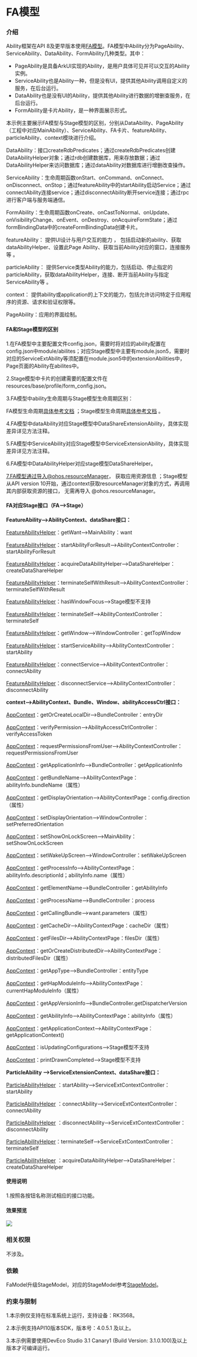 # FA模型

### 介绍

Ability框架在API 8及更早版本使用[FA模型](https://gitee.com/openharmony/docs/blob/master/zh-cn/application-dev/ability/fa-brief.md)。FA模型中Ability分为PageAbility、ServiceAbility、DataAbility、FormAbility几种类型。其中：

- PageAbility是具备ArkUI实现的Ability，是用户具体可见并可以交互的Ability实例。
- ServiceAbility也是Ability一种，但是没有UI，提供其他Ability调用自定义的服务，在后台运行。
- DataAbility也是没有UI的Ability，提供其他Ability进行数据的增删查服务，在后台运行。
- FormAbility是卡片Ability，是一种界面展示形式。

本示例主要展示FA模型与Stage模型的区别，分别从DataAbility、PageAbility（工程中对应MainAbility）、ServiceAbility、FA卡片、featureAbility、particleAbility、context模块进行介绍。

DataAbility：接口createRdbPredicates；通过createRdbPredicates创建DataAbilityHelper对象；通过rdb创建数据库，用来存放数据；通过DataAbilityHelper来访问数据库；通过dataAbility对数据库进行增删改查操作。

ServiceAbility：生命周期函数onStart、onCommand、onConnect、onDisconnect、onStop；通过featureAbility中的startAbility启动Service；通过connectAbility连接service；通过disconnectAbility断开service连接；通过rpc进行客户端与服务端通信。

FormAbility：生命周期函数onCreate、onCastToNormal、onUpdate、onVisibilityChange、onEvent、onDestroy、onAcquireFormState；通过formBindingData中的createFormBindingData创建卡片。

featureAbility： 提供UI设计与用户交互的能力 ， 包括启动新的ability、获取dataAbilityHelper、设置此Page Ability、获取当前Ability对应的窗口，连接服务等 。

particleAbility： 提供Service类型Ability的能力，包括启动、停止指定的particleAbility，获取dataAbilityHelper，连接、断开当前Ability与指定ServiceAbility等 。

context： 提供ability或application的上下文的能力，包括允许访问特定于应用程序的资源、请求和验证权限等。

PageAbility：应用的界面绘制。

#### FA和Stage模型的区别

1.在FA模型中主要配置文件config.json，需要时将对应的ability配置在config.json中module/abilites；对应Stage模型中主要有module.json5，需要时对应的ServiceExtAbility等须配置在module.json5中的extensionAbilities中，Page页面的Ability在abilites中。

2.Stage模型中卡片的创建需要的配置文件在resources/base/profile/form_config.json。

3.FA模型中ability生命周期与Stage模型生命周期区别：

FA模型生命周期[具体参考文档](https://gitee.com/openharmony/docs/blob/master/zh-cn/application-dev/ability/fa-brief.md#生命周期) ；Stage模型生命周期[具体参考文档](https://gitee.com/openharmony/docs/blob/master/zh-cn/application-dev/ability/stage-brief.md#生命周期) 。

4.FA模型中dataAbility对应Stage模型中DataShareExtensionAbility，具体实现差异详见方法注释。

5.FA模型中ServiceAbility对应Stage模型中ServiceExtensionAbility，具体实现差异详见方法注释。

6.FA模型中DataAbilityHelper对应stage模型DataShareHelper。

7.FA模型通过导入@ohos.resourceManager， 获取应用资源信息 ；Stage模型从API version 10开始，通过context获取resourceManager对象的方式，再调用其内部获取资源的接口， 无需再导入 @ohos.resourceManager。

#### FA对应Stage接口（FA-->Stage）

**FeatureAbility——>AbilityContext、dataShare接口：**

[FeatureAbilityHelper](./entry/src/main/ets/MainAbility/feature/FeatureAbilityHelper.ts)：getWant——>MainAbility：want

[FeatureAbilityHelper](./entry/src/main/ets/MainAbility/feature/FeatureAbilityHelper.ts)：startAbilityForResult——>AbilityContextController：startAbilityForResult

[FeatureAbilityHelper](./entry/src/main/ets/MainAbility/feature/FeatureAbilityHelper.ts)：acquireDataAbilityHelper——>DataShareHelper：createDataShareHelper

[FeatureAbilityHelper](./entry/src/main/ets/MainAbility/feature/FeatureAbilityHelper.ts)：terminateSelfWithResult——>AbilityContextController：terminateSelfWithResult

[FeatureAbilityHelper](./entry/src/main/ets/MainAbility/feature/FeatureAbilityHelper.ts)：hasWindowFocus——>Stage模型不支持

[FeatureAbilityHelper](./entry/src/main/ets/MainAbility/feature/FeatureAbilityHelper.ts)：terminateSelf——>AbilityContextController：terminateSelf

[FeatureAbilityHelper](./entry/src/main/ets/MainAbility/feature/FeatureAbilityHelper.ts)：getWindow——>WindowController：getTopWindow

[FeatureAbilityHelper](./entry/src/main/ets/MainAbility/feature/FeatureAbilityHelper.ts)：startServiceAbility——>AbilityContextController：startAbility

[FeatureAbilityHelper](./entry/src/main/ets/MainAbility/feature/FeatureAbilityHelper.ts)：connectService——>AbilityContextController：connectAbility

[FeatureAbilityHelper](./entry/src/main/ets/MainAbility/feature/FeatureAbilityHelper.ts)：disconnectService——>AbilityContextController：disconnectAbility



**context-->AbilityContext、Bundle、Window、abilityAccessCtrl接口：**

[AppContext](./entry/src/main/ets/MainAbility/feature/AppContext.ts)：getOrCreateLocalDir——>BundleController：entryDir

[AppContext](./entry/src/main/ets/MainAbility/feature/AppContext.ts)：verifyPermission——>AbilityAccessCtrlController：verifyAccessToken

[AppContext](./entry/src/main/ets/MainAbility/feature/AppContext.ts)：requestPermissionsFromUser——>AbilityContextController：requestPermissionsFromUser

[AppContext](./entry/src/main/ets/MainAbility/feature/AppContext.ts)：getApplicationInfo——>BundleController：getApplicationInfo

[AppContext](./entry/src/main/ets/MainAbility/feature/AppContext.ts)：getBundleName——>AbilityContextPage：abilityInfo.bundleName（属性）

[AppContext](./entry/src/main/ets/MainAbility/feature/AppContext.ts)：getDisplayOrientation——>AbilityContextPage：config.direction（属性）

[AppContext](./entry/src/main/ets/MainAbility/feature/AppContext.ts)：setDisplayOrientation——>WindowController：setPreferredOrientation

[AppContext](./entry/src/main/ets/MainAbility/feature/AppContext.ts)：setShowOnLockScreen——>MainAbility：setShowOnLockScreen

[AppContext](./entry/src/main/ets/MainAbility/feature/AppContext.ts)：setWakeUpScreen——>WindowController：setWakeUpScreen

[AppContext](./entry/src/main/ets/MainAbility/feature/AppContext.ts)：getProcessInfo——>AbilityContextPage：abilityInfo.descriptionId；abilityInfo.name（属性）

[AppContext](./entry/src/main/ets/MainAbility/feature/AppContext.ts)：getElementName——>BundleController：getAbilityInfo

[AppContext](./entry/src/main/ets/MainAbility/feature/AppContext.ts)：getProcessName——>BundleController：process

[AppContext](./entry/src/main/ets/MainAbility/feature/AppContext.ts)：getCallingBundle——>want.parameters（属性）

[AppContext](./entry/src/main/ets/MainAbility/feature/AppContext.ts)：getCacheDir——>AbilityContextPage：cacheDir（属性）

[AppContext](./entry/src/main/ets/MainAbility/feature/AppContext.ts)：getFilesDir——>AbilityContextPage：filesDir（属性）

[AppContext](./entry/src/main/ets/MainAbility/feature/AppContext.ts)：getOrCreateDistributedDir——>AbilityContextPage：distributedFilesDir（属性）

[AppContext](./entry/src/main/ets/MainAbility/feature/AppContext.ts)：getAppType——>BundleController：entityType

[AppContext](./entry/src/main/ets/MainAbility/feature/AppContext.ts)：getHapModuleInfo——>AbilityContextPage：currentHapModuleInfo（属性）

[AppContext](./entry/src/main/ets/MainAbility/feature/AppContext.ts)：getAppVersionInfo——>BundleController.getDispatcherVersion

[AppContext](../FaModel/entry/src/main/ets/MainAbility/feature/AppContext.ts)：getAbilityInfo——>AbilityContextPage：abilityInfo（属性）

[AppContext](./entry/src/main/ets/MainAbility/feature/AppContext.ts)：getApplicationContext——>AbilityContextPage：getApplicationContext()

[AppContext](./entry/src/main/ets/MainAbility/feature/AppContext.ts)：isUpdatingConfigurations——>Stage模型不支持

[AppContext](./entry/src/main/ets/MainAbility/feature/AppContext.ts)：printDrawnCompleted——>Stage模型不支持



**ParticleAbility ——>ServiceExtensionContext、dataShare接口：**

[ParticleAbilityHelper](./entry/src/main/ets/MainAbility/feature/ParticleAbilityHelper.ts) ：startAbility——>ServiceExtContextController：startAbility

[ParticleAbilityHelper](./entry/src/main/ets/MainAbility/feature/ParticleAbilityHelper.ts) ：connectAbility——>ServiceExtContextController：connectAbility

[ParticleAbilityHelper](./entry/src/main/ets/MainAbility/feature/ParticleAbilityHelper.ts) ：disconnectAbility——>ServiceExtContextController：disconnectAbility

[ParticleAbilityHelper](./entry/src/main/ets/MainAbility/feature/ParticleAbilityHelper.ts)：terminateSelf——>ServiceExtContextController：terminateSelf

[ParticleAbilityHelper](./entry/src/main/ets/MainAbility/feature/ParticleAbilityHelper.ts) ：acquireDataAbilityHelper——>DataShareHelper：createDataShareHelper

#### 使用说明

1.按照各按钮名称测试相应的接口功能。

#### 效果预览

![](screenshots/devices/main.png)

### 相关权限

不涉及。

### 依赖

FaModel升级StageModel，对应的StageModel参考[StageModel](../StageModel)。

### 约束与限制

1.本示例仅支持在标准系统上运行，支持设备：RK3568。

2.本示例支持API10版本SDK，版本号：4.0.5.1 及以上。

3.本示例需要使用DevEco Studio 3.1 Canary1 (Build Version: 3.1.0.100)及以上版本才可编译运行。

